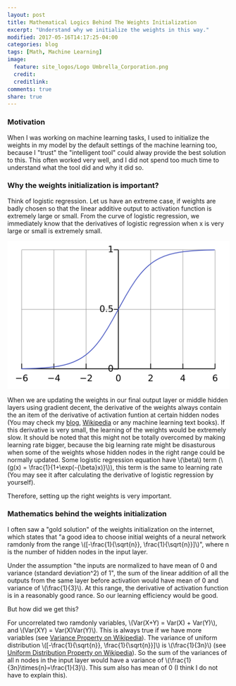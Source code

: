 ```yaml
---
layout: post
title: Mathematical Logics Behind The Weights Initialization
excerpt: "Understand why we initialize the weights in this way."
modified: 2017-05-16T14:17:25-04:00
categories: blog
tags: [Math, Machine Learning]
image:
  feature: site_logos/Logo Umbrella_Corporation.png
  credit: 
  creditlink: 
comments: true
share: true
---
```


### Motivation

When I was working on machine learning tasks, I used to initialize the weights in my model by the default settings of the machine learning too, because I "trust" the "intelligent tool" could alway provide the best solution to this. This often worked very well, and I did not spend too much time to understand what the tool did and why it did so.

### Why the weights initialization is important?

Think of logistic regression. Let us have an extreme case, if weights are badly chosen so that the linear additive output to activation function is extremely large or small. From the curve of logistic regression, we immediately know that the derivatives of logistic regression when x is very large or small is extremely small.

![](/images/blog/2017-05-18-Weights-Initialization/Logistic-curve.svg)

When we are updating the weights in our final output layer or middle hidden layers using gradient decent, the derivative of the weights always contain the an item of the derivative of activation funtion at certain hidden nodes (You may check my [blog](https://leimao.github.io/blog/Programmable-Backpropagation/), [Wikipedia](https://en.wikipedia.org/wiki/Multilayer_perceptron) or any machine learning text books). If this derivative is very small, the learning of the weights would be extremely slow. It should be noted that this might not be totally overcomed by making learning rate bigger, because the big learning rate might be disasturous when some of the weights whose hidden nodes in the right range could be normally updated. Some logistic regression equation have \\(\beta\\) term (\\(g(x) = \frac{1}{1+\exp(-{\beta}x)}\\)), this term is the same to learning rate (You may see it after calculating the derivative of logistic regression by yourself).

Therefore, setting up the right weights is very important.

### Mathematics behind the weights initialization

I often saw a "gold solution" of the weights initialization on the internet, which states that "a good idea to choose initial weights of a neural network ramdonly from the range \\([-\frac{1}{\sqrt{n}}, \frac{1}{\sqrt{n}}]\\)", where n is the number of hidden nodes in the input layer. 

Under the assumption "the inputs are normalized to have mean of 0 and variance (standard deviation^2) of 1", the sum of the linear addition of all the outputs from the same layer before activation would have mean of 0 and variance of \\(\frac{1}{3}\\). At this range, the derivative of activation function is in a reasonably good rance. So our learning efficiency would be good.

But how did we get this? 

For uncorrelated two ramdonly variables, \\(Var(X+Y) = Var(X) + Var(Y)\\), and \\(Var(XY) = Var(X)Var(Y)\\). This is always true if we have more variables (see [Variance Property on Wikipedia](https://en.wikipedia.org/wiki/Variance)). The variance of uniform distribution \\([-\frac{1}{\sqrt{n}}, \frac{1}{\sqrt{n}}]\\) is \\(\frac{1}{3n}\\) (see [Uniform Distribution Property on Wikipedia](https://en.wikipedia.org/wiki/Uniform_distribution_(continuous))). So the sum of the variances of all n nodes in the input layer would have a variance of \\(\frac{1}{3n}\times{n}=\frac{1}{3}\\). This sum also has mean of 0 (I think I do not have to explain this).